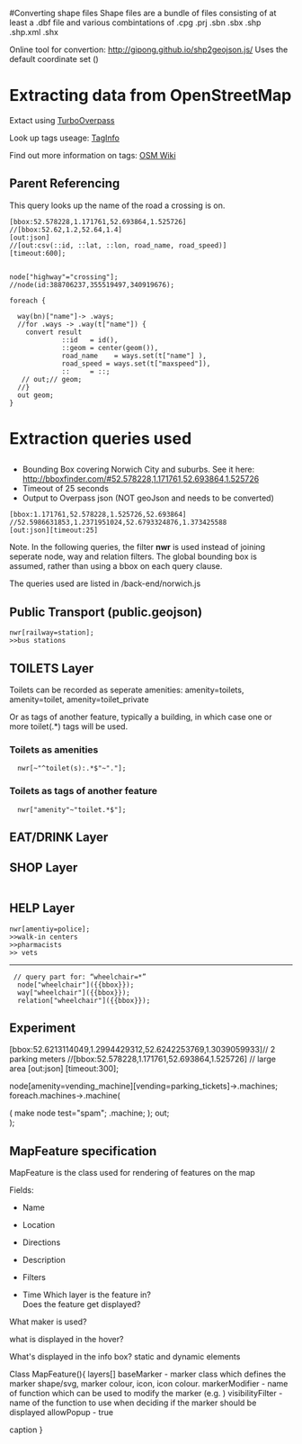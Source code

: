 
#Converting shape files
Shape files are a bundle of files consisting of at least a .dbf file and various combintations of .cpg .prj .sbn .sbx .shp .shp.xml .shx

Online tool for convertion: http://gipong.github.io/shp2geojson.js/
Uses the default coordinate set ()



# Extracting data from OpenStreetMap 

Extact using [TurboOverpass](https://overpass-turbo.eu/ )

Look up tags useage: [TagInfo](https://taginfo.openstreetmap.org/tags)

Find out more information on tags: [OSM Wiki](https://wiki.openstreetmap.org/wiki/Category:Tag_descriptions)

## Parent Referencing
This query looks up the name of the road a crossing is on.
`````
[bbox:52.578228,1.171761,52.693864,1.525726]
//[bbox:52.62,1.2,52.64,1.4]
[out:json]
//[out:csv(::id, ::lat, ::lon, road_name, road_speed)]
[timeout:600];


node["highway"="crossing"];
//node(id:388706237,355519497,340919676);

foreach {

  way(bn)["name"]-> .ways;
  //for .ways -> .way(t["name"]) {
    convert result
             ::id   = id(),
             ::geom = center(geom()),
             road_name    = ways.set(t["name"] ),
             road_speed = ways.set(t["maxspeed"]),
             ::     = ::;
   // out;// geom;
  //}
  out geom;
}
`````


# Extraction queries used

## 
* Bounding Box covering Norwich City and suburbs. See it here: http://bboxfinder.com/#52.578228,1.171761,52.693864,1.525726
* Timeout of 25 seconds
* Output to Overpass json (NOT geoJson and needs to be converted)

`````
[bbox:1.171761,52.578228,1.525726,52.693864]
//52.5986631853,1.2371951024,52.6793324876,1.373425588
[out:json][timeout:25]
`````

Note. In the following queries, the filter **nwr** is used instead of joining seperate node, way and relation filters.
The global bounding box is assumed, rather than using a bbox on each query clause.

The queries used are listed in /back-end/norwich.js


## Public Transport (public.geojson)
````
nwr[railway=station];
>>bus stations
````
## TOILETS Layer
Toilets can be recorded as seperate amenities: 
 amenity=toilets, amenity=toilet, amenity=toilet_private

Or as tags of another feature, typically a building, in which case one or more toilet(.*) tags will be used.

###  Toilets as amenities
`````
  nwr[~"^toilet(s):.*$"~"."];
`````
###  Toilets as tags of another feature
`````
  nwr["amenity"~"toilet.*$"];
`````
## EAT/DRINK Layer

## SHOP Layer
````

````



## HELP Layer
````
nwr[amentiy=police];
>>walk-in centers
>>pharmacists
>> vets
````


---------------------------------

`````
 // query part for: “wheelchair=*”
  node["wheelchair"]({{bbox}});
  way["wheelchair"]({{bbox}});
  relation["wheelchair"]({{bbox}});
  `````

  ## Experiment
  [bbox:52.6213114049,1.2994429312,52.6242253769,1.3039059933]// 2 parking meters
//[bbox:52.578228,1.171761,52.693864,1.525726] // large area
[out:json]
[timeout:300];


node[amenity=vending_machine][vending=parking_tickets]->.machines;
foreach.machines->.machine(
  
  (
  	make node test="spam";
  	.machine;
  );
  out;  
);


## MapFeature specification
MapFeature is the class used for rendering of features on the map

Fields:
* Name
* Location
* Directions
* Description
* Filters

* Time 
Which layer is the feature in?  
Does the feature get displayed?

What maker is used?

what is displayed in the hover?

What's displayed in the info box?
static and dynamic elements

Class MapFeature(){
  layers[]
  baseMarker - marker class which defines the marker shape/svg, marker colour, icon, icon colour.
  markerModifier - name of function which can be used to modify the marker (e.g. )
  visibilityFilter - name of the function to use when deciding if the marker should be displayed
  allowPopup - true 

  caption
}